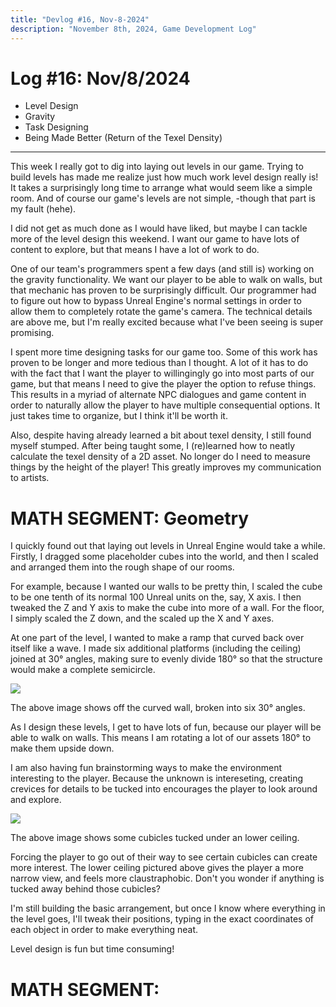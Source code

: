 ```yaml
---
title: "Devlog #16, Nov-8-2024"
description: "November 8th, 2024, Game Development Log"
---
```


# Log <span class="date">#</span>16: <span class="date">Nov/8/2024</span>

<ul>
<li class="summary">Level Design</li>
<li class="summary"><span class="upsidedown">Gravity</span></li>
<li class="summary">Task Designing</li>
<li class="summary">Being Made Better (Return of the Texel Density)</li>
</ul>

---

This week I really got to dig into laying out levels in our game. Trying to build levels has made me realize just how much work level design really is! It takes a surprisingly long time to arrange what would seem like a simple room. And of course our game's levels are not simple, -though that part is my fault (hehe).

I did not get as much done as I would have liked, but maybe I can tackle more of the level design this weekend. I want our game to have lots of content to explore, but that means I have a lot of work to do.

One of our team's programmers spent a few days (and still is) working on the gravity functionality. We want our player to be able to walk on walls, but that mechanic has proven to be surprisingly difficult. Our programmer had to figure out how to bypass Unreal Engine's normal settings in order to allow them to completely rotate the game's camera. The technical details are above me, but I'm really excited because what I've been seeing is super promising.

I spent more time designing tasks for our game too. Some of this work has proven to be longer and more tedious than I thought. A lot of it has to do with the fact that I want the player to willingingly go into most parts of our game, but that means I need to give the player the option to refuse things. This results in a myriad of alternate NPC dialogues and game content in order to naturally allow the player to have multiple consequential options. It just takes time to organize, but I think it'll be worth it.

Also, despite having already learned a bit about texel density, I still found myself stumped. After being taught some, I (re)learned how to neatly calculate the texel density of a 2D asset. No longer do I need to measure things by the height of the player! This greatly improves my communication to artists.

<h1>MATH SEGMENT: Geometry</h1>

I quickly found out that laying out levels in Unreal Engine would take a while. Firstly, I dragged some placeholder cubes into the world, and then I scaled and arranged them into the rough shape of our rooms.

For example, because I wanted our walls to be pretty thin, I scaled the cube to be one tenth of its normal 100 Unreal units on the, say, X axis. I then tweaked the Z and Y axis to make the cube into more of a wall. For the floor, I simply scaled the Z down, and the scaled up the X and Y axes.

At one part of the level, I wanted to make a ramp that curved back over itself like a wave. I made six additional platforms (including the ceiling) joined at 30&deg; angles, making sure to evenly divide 180&deg; so that the structure would make a complete semicircle.

<img src="/images/erase-employment-game/antigravity-wall-curve.png"></img>

<span class="image-desc">The above image shows off the curved wall, broken into six 30&deg; angles.</span>

As I design these levels, I get to have lots of fun, because our player will be able to walk on walls. This means I am rotating a lot of our assets 180&deg; to make them upside down.

I am also having fun brainstorming ways to make the environment interesting to the player. Because the unknown is intereseting, creating crevices for details to be tucked into encourages the player to look around and explore.

<img src="/images/erase-employment-game/cubicle-cavern.png"></img>

<span class="image-desc">The above image shows some cubicles tucked under an lower ceiling.</img>

Forcing the player to go out of their way to see certain cubicles can create more interest. The lower ceiling pictured above gives the player a more narrow view, and feels more claustraphobic. Don't you wonder if anything is tucked away behind those cubicles?

I'm still building the basic arrangement, but once I know where everything in the level goes, I'll tweak their positions, typing in the exact coordinates of each object in order to make everything neat.

Level design is fun but time consuming!

<h1>MATH SEGMENT: </h1>

